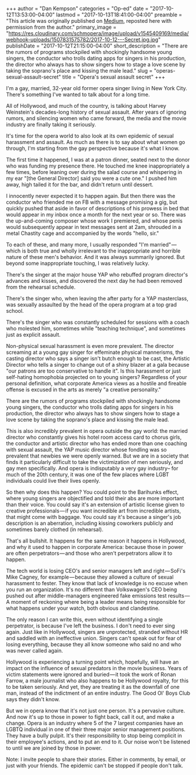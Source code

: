 +++
author = "Dan Kempson"
categories = "Op-ed"
date = "2017-10-12T13:53:00-04:00"
lastmod = "2017-10-13T18:41:00-04:00"
preamble = "This article was originally published on [Medium](https://medium.com/@dkempson/operas-sexual-assault-secret-164c5ef0edc2), reposted here with permission from the author."
primary_image = "https://res.cloudinary.com/schmopera/image/upload/v1545409169/media/webhook-uploads/1507831575782/2017-10-12---Secret.jpg.jpg"
publishDate = "2017-10-12T21:15:00-04:00"
short_description = "There are the rumors of programs stockpiled with shockingly handsome young singers, the conductor who trolls dating apps for singers in his production, the director who always has to show singers how to stage a love scene by taking the soprano&#039;s place and kissing the male lead."
slug = "operas-sexual-assault-secret"
title = "Opera&#039;s sexual assault secret"
+++

I'm a gay, married, 32-year old former opera singer living in New York City. There's something I've wanted to talk about for a long time.

All of Hollywood, and much of the country, is talking about Harvey Weinstein's decades-long history of sexual assault. After years of ignoring rumors, and silencing women who came forward, the media and the movie industry are finally taking it seriously.
 
It's time for the opera world to also look at its own epidemic of sexual harassment and assault. As much as there is to say about what women go through, I'm starting from the gay perspective because it's what I know.

The first time it happened, I was at a patron dinner, seated next to the donor who was funding my presence there. He touched me knee inappropriately a few times, before leaning over during the salad course and whispering in my ear "[the General Director] said you were a cute one." I pushed him away, high tailed it for the bar, and didn't return until dessert. 
 
I innocently never expected it to happen again. But then there was the conductor who friended me on FB with a message promising a gig, but quickly pushed that aside in favor of descriptions of his prowess in bed that would appear in my inbox once a month for the next year or so. There was the up-and-coming composer whose work I premiered, and whose penis would subsequently appear in text messages sent at 2am, shrouded in a metal Chastity cage and accompanied by the words "hello, sir."
 
To each of these, and many more, I usually responded "I'm married" — which is both true and wholly irrelevant to the inappropriate and horrible nature of these men's behavior. And it was always summarily ignored. But beyond some inappropriate touching, I was relatively lucky.
 
There's the singer at the major house YAP who rebuffed program director's advances and kisses, and discovered the next day he had been removed from the rehearsal schedule.
 
There's the singer who, when leaving the after party for a YAP masterclass, was sexually assaulted by the head of the opera program at a top grad school. 
 
There's the singer who was constantly scheduled for sessions with a coach who molested him, sometimes while "teaching technique", and sometimes just as explicit assault.
 
Non-physical sexual harassment is even more prevalent. The director screaming at a young gay singer for effeminate physical mannerisms, the casting director who says a singer isn't butch enough to be cast, the Artistic Director who tells a singer to change out of a shiny blazer at a gala because "our patrons are too conservative to handle it". Is this harassment or just self-hating homophobia projected on to young singers? Regardless of your personal definition, what corporate America views as a hostile and fireable offense is excused in the arts as merely "a creative personality."
 
There are the rumors of programs stockpiled with shockingly handsome young singers, the conductor who trolls dating apps for singers in his production, the director who always has to show singers how to stage a love scene by taking the soprano's place and kissing the male lead. 
 
This is also incredibly prevalent in opera outside the gay world: the married director who constantly gives his hotel room access card to chorus girls, the conductor and artistic director who has ended more than one coaching with sexual assault, the YAP music director whose fondling was so prevalent that newbies we were openly warned. But we are in a society that finds it particularly difficult to take the victimization of men seriously, and gay men specifically. And opera is indisputably a very gay industry– for much of the 20th century, it was one of the few places where LGBT individuals could live their lives openly.
 
So then why does this happen? You could point to the Barihunks effect, where young singers are objectified and told their abs are more important than their voice. You could say it's an extension of artistic license given to creative professionals — if you want incredible art from incredible artists, that might come with baggage. You could say it's because a singer's job description is an aberration, including kissing coworkers publicly and sometimes barely clothed (in rehearsal).
 
That's all bullshit. It happens for the same reason it happens in Hollywood, and why it used to happen in corporate America: because those in power are often perpetrators — and those who aren't perpetrators allow it to happen. 
 
The tech world is losing CEO's and senior managers left and right — SoFi's Mike Cagney, for example — because they allowed a culture of sexual harassment to fester. They know that lack of knowledge is no excuse when you run an organization. It's no different than Volkswagen's CEO being pushed out after middle-managers engineered fake emissions test results — A moment of reckoning where being a leader means being responsible for what happens under your watch, both obvious and clandestine.
 
The only reason I can write this, even without identifying a single perpetrator, is because I've left the business. I don't need to ever sing again. Just like in Hollywood, singers are unprotected, stranded without HR and saddled with an ineffective union. Singers can't speak out for fear of losing everything, because they all know someone who said no and who was never called again.
 
Hollywood is experiencing a turning point which, hopefully, will have an impact on the influence of sexual predators in the movie business. Years of victim statements were ignored and buried — it took the work of Ronan Farrow, a male journalist who also happens to be Hollywood royalty, for this to be taken seriously. And yet, they are treating it as the downfall of one man, instead of the indictment of an entire industry. The Good Ol' Boys Club says they didn't know.
 
But we in opera know that it's not just one person. It's a pervasive culture. And now it's up to those in power to fight back, call it out, and make a change. Opera is an industry where 5 of the 7 largest companies have an LGBTQ individual in one of their three major senior management positions. They have a bully pulpit. It's their responsibility to stop being complicit in their employee's actions, and to put an end to it. Our noise won't be listened to until we are joined by those in power.

Note: I invite people to share their stories. Either in comments, by email, or just with your friends. The epidemic can't be stopped if people don't talk.
